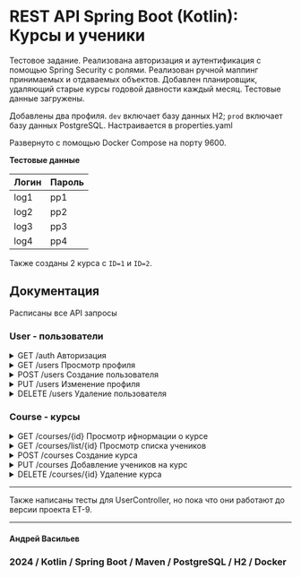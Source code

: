 # REST API Spring Boot (Kotlin): Курсы и ученики

Тестовое задание. Реализована авторизация и аутентификация с помощью Spring Security с ролями. Реализован ручной маппинг принимаемых и отдаваемых объектов. Добавлен планировщик, удаляющий старые курсы годовой давности каждый месяц. Тестовые данные загружены.

Добавлены два профиля. `dev` включает базу данных H2; `prod` включает базу данных PostgreSQL. Настраивается в properties.yaml

Развернуто с помощью Docker Compose на порту 9600. 

**Тестовые данные**

| Логин | Пароль     | 
| :-------- | :------- |
|log1 |pp1 |
|log2 |pp2 |
|log3 |pp3 |
|log4 |pp4 |

Также созданы 2 курса с `ID=1` и `ID=2`.

## Документация 

Расписаны все API запросы

### User - пользователи

<details>

### Авторизация
<summary>GET /auth Авторизация</summary>

`GET /auth`

#### Описание
Принимает логин и пароль. По умолчанию доступны несколько профилей по ранее показанным логинам и паролям. Возвращает токен доступа в виде Barear.


#### Request Params

| Key | Type     | Description                |
| :-------- | :------- | :------------------------- |
| `login` | `string` | **Обязательный**. Логин пользователя |
| `password` | `string` | **Обязательный**. Пароль |

#### Response Body (JSON)
```json
200 ОК
{
    "token": "Barear eyJhbGciOiJIUzI1NiJ9.eyJyb2xlIjoiQURNSU4iLCJpZCI6MSwic3ViIjoibG9nMSIsImlhdCI6MTcyODUxODEzMCwiZXhwIjoxNzI4NjYyMTMwfQ.qN5o7DbUigON77EHRTZ2oROiaCL3L49AOvugmmH_IUE"
}
```

</details>
<details>
<summary>GET /users Просмотр профиля</summary>

### Просмотр профиля
`GET /users`

#### Описание
Возвращает профиль по токену доступа

#### Headers
| Key             | Value          | Description                    |
|-----------------|----------------|--------------------------------|
| Authorization   | `Bearer <token>`   | JWT токен |

#### Response Body (JSON)
```json
200 ОК
{
    "id": "1",
    "username": "Andrey Vasilev",
    "login": "test"
    "type": "Студент",
    "age": 20,
    "description": "A brief description about the user."
}
```

</details>
<details>
<summary>POST /users Создание пользователя</summary>

### Создание пользователя
`POST /users`

#### Описание
Создает пользователя. UserType принимает значениям ADMIN / TEACHER / STUDENT / NONE.  Возвращает ID. Description опционально.

#### Request Body (JSON)
```json
{
    "name": "Andrey Vasilev",
    "login": "test",
    "age": 20,
    "password": "qwerty123",
    "description": null,
    "userType": "STUDENT"
}
```
#### Response Body (Plain text)
```json
200 ОК
1
```

</details>
<details>
<summary>PUT /users Изменение профиля</summary>

### Изменение профиля
`PUT /users`

#### Описание
Принимает тот же объект, что и создание пользователя, можно поменять значения полей.

#### Headers
| Key             | Value          | Description                    |
|-----------------|----------------|--------------------------------|
| Authorization   | `Bearer <token>`   | JWT токен |

#### Request Body (JSON)
```json
{
    "name": "Andrey Vasilev",
    "login": "test",
    "age": 20,
    "password": "qwerty123",
    "description": "Добавлено описание!",
    "userType": "STUDENT"
}
```
#### Response Body
```json
200 ОК
```

</details>
<details>
<summary>DELETE /users Удаление пользователя</summary>

### Удаление пользователя
`DELETE /users`

#### Описание
Принимает тот же объект, что и создание пользователя, можно поменять значения полей.

**Обязательно нужно иметь роль ADMIN, чтобы выполнить запрос**

#### Headers
| Key             | Value          | Description                    |
|-----------------|----------------|--------------------------------|
| Authorization   | `Bearer <token>`   | JWT токен |

#### Request Params

| Key | Type     | Description                |
| :-------- | :------- | :------------------------- |
| `login` | `string` | **Обязательный**. Логин пользователя, которого нужно удалить |

#### Response Body
```json
200 ОК
```

</details>


### Course - курсы

<details>
<summary>GET /courses/{id} Просмотр ифнормации о курсе</summary>

### Просмотр ифнормации о курсе
`GET /courses/{id}`

#### Описание
Возвращает основную информацию о курсе

#### Headers
| Key             | Value          | Description                    |
|-----------------|----------------|--------------------------------|
| Authorization   | `Bearer <token>`   | JWT токен |


#### Response Body (JSON)
```json
200 ОК
{
    "id": 1,
    "name": "Курс по математике",
    "description": "Для 5 классов",
    "dateStart": "2024-10-10T00:00:00.000+00:00",
    "dateEnd": "2024-11-10T00:00:00.000+00:00",
    "creator": {
        "id": 1,
        "name": "Андрей Васильев",
        "age": 20,
        "type": "Cтудент",
        "description": null
    }
}
```

</details>
<details>
<summary>GET /courses/list/{id} Просмотр списка учеников</summary>

### Просмотр списка учеников
`GET /courses/list/{id}`

#### Описание
Возвращает список участников курса (учеников)

#### Headers
| Key             | Value          | Description                    |
|-----------------|----------------|--------------------------------|
| Authorization   | `Bearer <token>`   | JWT токен |


#### Response Body (JSON)
```json
200 ОК
[
    {
        "id": 1,
        "name": "Андрей Васильев",
        "age": 20,
        "type": "Cтудент",
        "description": null
    }
]
```

</details>
<details>
<summary>POST /courses Создание курса</summary>

### Создание курса
`POST /courses`

#### Описание
Создает Курс. Дата начала должна быть больше текущей. Дата конца должна быть больше даты начала.

#### Request Body (JSON)
```json
{
    "name": "Курс по математике",
    "description": "Для 5 классов",
    "dateStart": "2024-10-10",
    "dateEnd": "2024-11-10"
}
```
#### Response Body (Plain text)
```json
200 ОК
1
```

</details>
<details>
<summary>PUT /courses Добавление учеников на курс</summary>

### Добавление учеников на курс
`PUT /courses`

#### Описание
Принимает ID курса и ID пользователя, которые добавятся в список учеников курса.

#### Headers
| Key             | Value          | Description                    |
|-----------------|----------------|--------------------------------|
| Authorization   | `Bearer <token>`   | JWT токен |

| Key | Type     | Description                |
| :-------- | :------- | :------------------------- |
| `courseId` | `Long` | **Обязательный**. ID конкретного курса |
| `studentId` | `Long` | **Обязательный**. ID конкретного пользователя |

#### Response Body
```json
200 ОК
```

</details>
<details>
<summary>DELETE /courses/{id} Удаление курса</summary>

### Удаление курса
`DELETE /courses/{id}`

#### Описание
Удаляет курс.

#### Headers
| Key             | Value          | Description                    |
|-----------------|----------------|--------------------------------|
| Authorization   | `Bearer <token>`   | JWT токен |


#### Response Body
```json
200 ОК
```
</details>

---

Также написаны тесты для UserController, но пока что они работают до версии проекта ET-9.

---
#### Андрей Васильев
### 2024 / Kotlin / Spring Boot / Maven / PostgreSQL / H2 / Docker

